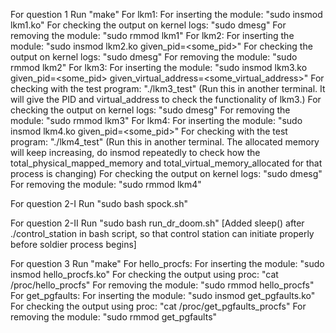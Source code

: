 For question 1
    Run "make"
    For lkm1:
        For inserting the module: "sudo insmod lkm1.ko"
        For checking the output on kernel logs: "sudo dmesg"
        For removing the module: "sudo rmmod lkm1"
    For lkm2:
        For inserting the module: "sudo insmod lkm2.ko given_pid=<some_pid>"
        For checking the output on kernel logs: "sudo dmesg"
        For removing the module: "sudo rmmod lkm2"
    For lkm3:
        For inserting the module: "sudo insmod lkm3.ko given_pid=<some_pid> given_virtual_address=<some_virtual_address>"
        For checking with the test program: "./lkm3_test" (Run this in another terminal. It will give the PID and virtual_address to check the functionality of lkm3.)
        For checking the output on kernel logs: "sudo dmesg"
        For removing the module: "sudo rmmod lkm3"
    For lkm4:
        For inserting the module: "sudo insmod lkm4.ko given_pid=<some_pid>"
        For checking with the test program: "./lkm4_test" (Run this in another terminal. The allocated memory will keep increasing, do insmod repeatedly to check how the total_physical_mapped_memory and total_virtual_memory_allocated for that process is changing)
        For checking the output on kernel logs: "sudo dmesg"
        For removing the module: "sudo rmmod lkm4"
        

For question 2-I
    Run "sudo bash spock.sh"


For question 2-II
    Run "sudo bash run_dr_doom.sh"
    [Added sleep() after ./control_station in bash script, so that control station can initiate properly before soldier process begins]


For question 3
    Run "make"
    For hello_procfs:
        For inserting the module: "sudo insmod hello_procfs.ko"
        For checking the output using proc: "cat /proc/hello_procfs"
        For removing the module: "sudo rmmod hello_procfs"
    For get_pgfaults:
        For inserting the module: "sudo insmod get_pgfaults.ko"
        For checking the output using proc: "cat /proc/get_pgfaults_procfs"
        For removing the module: "sudo rmmod get_pgfaults"